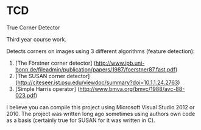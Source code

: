 # TCD
True Corner Detector

Third year course work.

Detects corners on images using 3 different algorithms (feature detection):
1. [The Förstner corner detector] (http://www.ipb.uni-bonn.de/fileadmin/publication/papers/1987/foerstner87.fast.pdf)
2. [The SUSAN corner detector] (http://citeseer.ist.psu.edu/viewdoc/summary?doi=10.1.1.24.2763)
3. [Simple Harris operator] (http://www.bmva.org/bmvc/1988/avc-88-023.pdf)

I believe you can compile this project using Microsoft Visual Studio 2012 or 2010. The project was written long ago sometimes using authors own code as a basis (certainly true for SUSAN for it was written in C).
